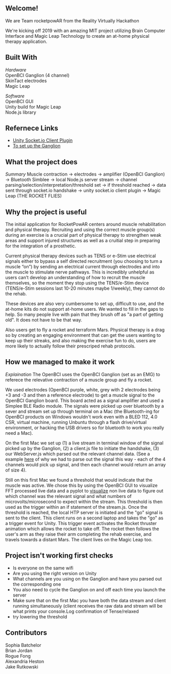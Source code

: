 ## Welcome! 

We are Team rocketpowAR from the Reality Virtually Hackathon

We're kicking off 2019 with an amazing MIT project utilizing Brain Computer Interface and Magic Leap Technology to create an at-home physical therapy application.

## Built With  

_Hardware_ <br/>
OpenBCI Ganglion (4 channel) <br/>
SkinTact electrodes <br/> 
Magic Leap <br/>

_Software_  <br/>
OpenBCI GUI  <br/>
Unity build for Magic Leap  <br/>
Node.js library <br/>


## Refernece Links

* [Unity Socket.io Client Plugin](https://github.com/dp0ch/Unity-SocketIO-Client)
* [To set up the Ganglion](http://docs.openbci.com/Tutorials/02-Ganglion_Getting%20Started_Guide)

## What the project does

*Summary*
Muscle contraction -> electrodes -> amplifier (OpenBCI Ganglion) -> Bluetooth Simblee -> local Node.js server stream -> channel parsing/selection/interpretation/threshold set -> if threshold reached -> data sent through socket.io handshake -> unity socket.io client plugin -> Magic Leap (THE ROCKET FLIES) 

## Why the project is useful
The initial application for RocketPowAR centers around muscle rehabilitation and physical therapy. Recruiting and using the correct muscle group(s) during an exercise is a crucial part of physical therapy to strengthen weak areas and support injured structures as well as a cruitial step in preparing for the integration of a prosthetic. 

Current physical therapy devices such as TENS or e-Stim use electrical signals either to bypass a self directed recruitment (you choosing to turn a muscle “on”) by sending an electrical current through electrodes and into the muscle to stimulate nerve pathways. This is incredibly unhelpful as users can’t develop an understanding of how to recruit the muscle themselves, so the moment they stop using the TENS/e-Stim device (TENS/e-Stim sessions last 10-20 minutes maybe 1/weekly), they cannot do the rehab.

These devices are also very cumbersome to set up, difficult to use, and the at-home kits do not support at-home users. We wanted to fill in the gaps to help. So many people live with pain that they brush off as "a part of getting old". It does not have to be that way.

Also users get to fly a rocket and terraform Mars. Physical therapy is a drag so by creating an engaging environment that can get the users wanting to keep up their streaks, and also making the exercise fun to do, users are more likely to actually follow their prescriped rehab protocols. 


## How we managed to make it work 
*Explaination* 
The OpenBCI uses the OpenBCI Ganglion (set as an EMG) to referece the relevative contraction of a muscle group and fly a rocket.

We used electrodes (OpenBCI purple, white, grey with 2 electrodes being +3 and -3 and then a reference electrode) to get a muscle signal to the OpenBCI Ganglion board. This board acted as a signal amplifier and used a Simplee BLE Radio module. The signals were picked up over bluetooth by a sever and stream set up through terminal on a Mac (the Bluetooth-ing for OpenBCI products on Windows wouldn't work even with a BLED 112, 4.0 CSR, virtual machine, running Unbuntu through a flash drive/virtual environment, or hacking the USB drivers so for bluetooth to work you really need a Mac). 

On the first Mac we set up (1) a live stream in terminal window of the signal picked up by the Ganglion, (2) a client.js file to initiate the handshake, (3) our WebServer.js which parsed out the relevant channel data. (See a example [here](https://imgur.com/a/J67oZc0) of why we had to parse out the signal this way - each of the 4 channels would pick up signal, and then each channel would return an array of size 4). 

Still on this first Mac we found a threshold that would indicate that the muscle was active. We chose this by using the OpenBCI GUI to visualize FFT processed live data and a pyplot to [visualize](https://imgur.com/a/ivxesRg) non live data  to figure out which channel was the relevant signal and what numbers of microvolts/microsecond to expect within the stream. This threshold is then used as the trigger within an if statement of the stream.js. Once the threshold is reached, the local HTP server is initiated and the "go" signal is sent to the client. This client runs on a second laptop and takes the "go" as a trigger event for Unity. This trigger event activates the Rocket thruster animation which allows the rocket to take off. The rocket then follows the user's arm as they raise their arm completing the rehab exercise, and travels towards a distant Mars.  The client lives on the Magic Leap too. 

## Project isn't working first checks 
* Is everyone on the same wifi
* Are you using the right version on Unity
* What channels are you using on the Ganglion and have you parsed out the corresponding one 
* You also need to cycle the Ganglion on and off each time you launch the server
* Make sure that on the first Mac you have both the data stream and client running simultaneously (client receives the raw data and stream will be what prints your console.Log confirmation of Tense/relaxed 
* try lowering the threshold 

## Contributors 
Sophia Batchelor <br/>
Brian Jordan <br/>
Rogue Fong  <br/>
Alexandria Heston <br/>
Jake Rutkowski <br/>
